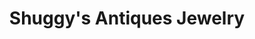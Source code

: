 ---
title: "Shuggy's Antiques Jewelry"
url: /wheeling/shuggys-antiques-jewelry/
shop: Antiquitäten
---